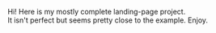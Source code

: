 Hi!  Here is my mostly complete landing-page project.  
It isn't perfect but seems pretty close to the example.
Enjoy.